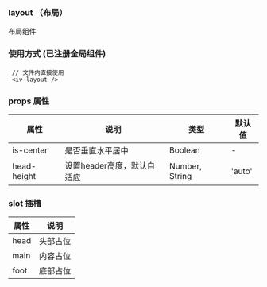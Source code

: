 ### layout （布局）
布局组件

### 使用方式 (已注册全局组件)
```
 // 文件内直接使用
 <iv-layout />
```
### props 属性
| 属性  |  说明  | 类型  | 默认值  |
| ------------ | ------------ | ------------ | ------------ |
| is-center | 是否垂直水平居中	  | Boolean  |  -  |
| head-height | 设置header高度，默认自适应	  | Number, String  |  'auto' |

### slot 插槽
| 属性  |  说明  |
| ------------ | ------------ |
| head  |  头部占位  |
| main  |  内容占位  |
| foot  |  底部占位  |
